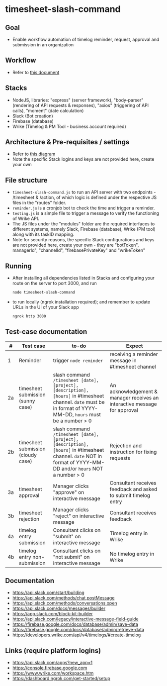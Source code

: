 # timesheet-slash-command

## Goal
- Enable workflow automation of timelog reminder, request, approval and submission in an organization

## Workflow
- Refer to [this document](https://docs.google.com/document/d/1U2d6o5YV4ywYNwjBSSuvnHYXeme4iQGZJvl-8AhNS5A/edit)

## Stacks
- NodeJS, libraries: "express" (server framework), "body-parser" (rendering of API requests & responses), "axios" (triggering of API calls), "moment" (date calculation)
- Slack (Bot creation)
- Firebase (database)
- Wrike (Timelog & PM Tool - business account required)

## Architecture & Pre-requisites / settings
- Refer to [this diagram](https://drive.google.com/file/d/1UwM00rqu2LXbhHo1RhB6qf0LjEVYuYgB/view?usp=sharing)
- Note the specific Stack logins and keys are not provided here, create your own 

## File structure
- `timesheet-slash-command.js` to run an API server with two endpoints - /timesheet & /action, of which logic is defined under the respective JS files in the "routes" folder.
- `reminder.js` is a cronjob bot to check the time and trigger a reminder.
- `testing.js` is a simple file to trigger a message to verify the functioning of Wrike API.
- The JS files under the "modules" folder are the required interfaces to different systems, namely Slack, Firebase (database), Wrike (PM tool) along with its taskID mapping.
- Note for security reasons, the specific Stack configurations and keys are not provided here, create your own - they are "botToken", managerId", "channelId", "firebasePrivateKey" and "wrikeToken"
 
## Running 
- After installing all dependencies listed in Stacks and configuring your route on the server to port 3000, and run 
    ```sh
    node timesheet-slash-command
    ```
- to run locally (ngrok installation required); and remember to update URLs in the UI of your Slack app
    ```sh
    ngrok http 3000
    ```

## Test-case documentation
| # | Test case | to-do | Expect |
| ------ | ------ | ------ | ------ | 
| 1 | Reminder | trigger `node reminder` | receiving a reminder message in #timesheet channel |
| 2a | timesheet submission (sunny case) |  slash command `/timesheet [date], [project], [description], [hours]` in #timesheet channel. `date` must be in format of YYYY-MM-DD, `hours` must be a number > 0 | An acknowledgement & manager receives an interactive message for approval |
| 2b | timesheet submission (cloudy case) | slash command `/timesheet [date], [project], [description], [hours]` in #timesheet channel. `date` NOT in format of YYYY-MM-DD and/or `hours` NOT a number > 0 | Rejection and instruction for fixing requests | 
| 3a | timesheet approval | Manager clicks "approve" on interactive message | Consultant receives feedback and asked to submit timelog entry |
| 3b | timesheet rejection | Manager clicks "reject" on interactive message | Consultant receives feedback |
| 4a | timelog entry submission | Consultant clicks on "submit" on interactive message | Timelog entry in Wrike |
| 4b | timelog entry non-submission | Consultant clicks on "not submit" on interactive message | No timelog entry in Wrike |

## Documentation
- https://api.slack.com/start/building
- https://api.slack.com/methods/chat.postMessage
- https://api.slack.com/methods/conversations.open
- https://api.slack.com/docs/messages/builder
- https://app.slack.com/block-kit-builder
- https://api.slack.com/legacy/interactive-message-field-guide
- https://firebase.google.com/docs/database/admin/save-data
- https://firebase.google.com/docs/database/admin/retrieve-data
- https://developers.wrike.com/api/v4/timelogs/#create-timelog

## Links (require platform logins)
- https://api.slack.com/apps?new_app=1
- https://console.firebase.google.com
- https://www.wrike.com/workspace.htm
- https://dashboard.ngrok.com/get-started/setup

